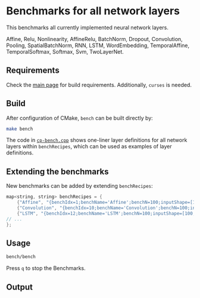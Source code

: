 # Benchmarks for all network layers
This benchmarks all currently implemented neural network layers.

Affine, Relu, Nonlinearity, AffineRelu, BatchNorm, Dropout, Convolution, Pooling,
SpatialBatchNorm, RNN, LSTM, WordEmbedding, TemporalAffine, TemporalSoftmax, Softmax, Svm, TwoLayerNet.

## Requirements
Check the [main page](../../..) for build requirements. Additionally, `curses` is needed.

## Build
After configuration of CMake, `bench` can be built directly by:
```bash
make bench
```
The code in [`cp-bench.cpp`](cp-bench.cpp) shows one-liner layer definitions for all network layers within `benchRecipes`, which can be used as examples of layer definitions.

## Extending the benchmarks
New benchmarks can be added by extending `benchRecipes`:
```cpp
map<string, string> benchRecipes = {
    {"Affine", "{benchIdx=1;benchName='Affine';benchN=100;inputShape=[1024];hidden=1024}"},
    {"Convolution", "{benchIdx=10;benchName='Convolution';benchN=100;inputShape=[3,32,32];kernel=[64,5,5];stride=1;pad=2}"},
    {"LSTM", "{benchIdx=12;benchName='LSTM';benchN=100;inputShape=[100,80];N=100;H=256}"},
// ...
};
```

## Usage
```bash
bench/bench
```
Press `q` to stop the Benchmarks.

## Output
```bash

```
